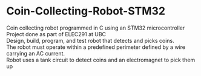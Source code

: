 # Coin-Collecting-Robot-STM32
Coin collecting robot programmed in C using an STM32 microcontroller <br>
Project done as part of ELEC291 at UBC <br>
Design, build, program, and test robot that detects and picks coins.  <br>
The robot must operate within a predefined perimeter defined by a wire carrying an AC current. <br>
Robot uses a tank circuit to detect coins and an electromagnet to pick them up

